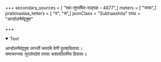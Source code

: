 +++
secondary_sources = [ "महा-सुभाषित-सङ्ग्रहः - 4877",]
meters = [ "जाया",]
pratimaalaa_letters = [ "य", "स",]
jsonClass = "Subhaashita"
title = "आन्दोलनैर्मद्वपुषा"

+++

<details open><summary>Text</summary>

आन्दोलनैर्मद्वपुषा लगन्तीं स्मरामि वेणीं पुरुषायितायाः।  
समाचरन्त्याः सुरतोपदेशं तस्याः कशावल्लिमिव प्रियायाः॥
</details>
